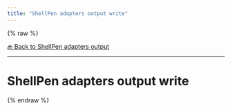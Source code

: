 ```yaml
---
title: "ShellPen adapters output write"
---
```


{% raw %}





[🔙 Back to ShellPen adapters output](/api/ShellPen/adapters/output)

---







<!-- Todo, if there are no subcommands under the child commands, use a smaller heading size -->


# ShellPen adapters output write












  
{% endraw %}

